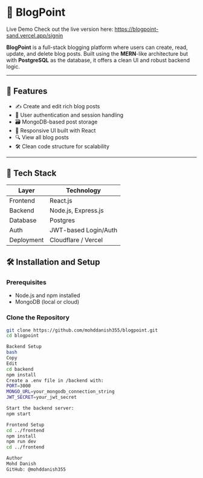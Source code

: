 # 📝 BlogPoint

Live Demo
Check out the live version here: https://blogpoint-sand.vercel.app/signin

**BlogPoint** is a full-stack blogging platform where users can create, read, update, and delete blog posts. Built using the **MERN**-like architecture but with **PostgreSQL** as the database, it offers a clean UI and robust backend logic.

---

## 🚀 Features

- ✍️ Create and edit rich blog posts
- 🔐 User authentication and session handling
- 🗃️ MongoDB-based post storage
- 🧾 Responsive UI built with React
- 🔍 View all blog posts
- 🛠️ Clean code structure for scalability

---

## 🧰 Tech Stack

| Layer        | Technology           |
|--------------|----------------------|
| Frontend     | React.js             |
| Backend      | Node.js, Express.js  |
| Database     | Postgres   |
| Auth         | JWT-based Login/Auth |
| Deployment   | Cloudflare / Vercel



## 🛠️ Installation and Setup

### Prerequisites

- Node.js and npm installed
- MongoDB (local or cloud)

### Clone the Repository

```bash
git clone https://github.com/mohddanish355/blogpoint.git
cd blogpoint

Backend Setup
bash
Copy
Edit
cd backend
npm install
Create a .env file in /backend with:
PORT=3000
MONGO_URL=your_mongodb_connection_string
JWT_SECRET=your_jwt_secret

Start the backend server:
npm start

Frontend Setup
cd ../frontend
npm install
npm run dev
cd ../frontend

Author
Mohd Danish
GitHub: @mohddanish355
